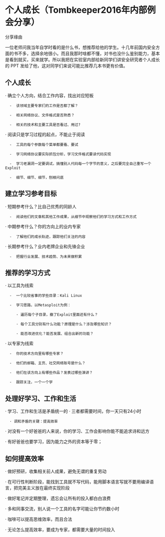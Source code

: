 # 个人成长（Tombkeeper2016年内部例会分享）

分享缘由

一位老师问我当年自学时看的是什么书，想推荐给他的学生。十几年前国内安全方面的书不多，选择余地很小。而且我那时啥都不懂，对书也没什么鉴别能力，基本是看到就买，买来就学。所以我把在实验室内部给新同学们讲安全研究者个人成长的 PPT 发给了他，这对同学们来说可能比推荐几本书更有价值。 ​

## 个人成长

· 确立个人方向，结合工作内容，找出对应短板   
      
      -  该领域主要专家们的工作是否都了解？

      -  相关网络协议、文件格式是否熟悉？

      -  相关的技术和主要工具是否看过、用过?

· 阅读只是学习过程的起点，不能止于阅读
      
      -  工具的每个参数每个菜单都要看、要试

      -  学习网络协议要实际抓包分析，学习文件格式要读代码实现

      -  学习老漏洞一定要调试，搞懂别人代码每一个字节的意义，之后要完全自己重写一个Exploit

      -  细节、细节、细节，刨根问底

## 建立学习参考目标
· 短期参考什么？比自己优秀的同龄人
      
      -  阅读他们的文章和其他工作成果，从细节中观察他们的学习方式和工作方式

· 中期参考什么？你的方向上的业内专家
      
      -  了解他们的成长轨迹，跟踪他们关注的内容

· 长期参考什么？业内老牌企业和先锋企业
      
      -  把握行业发展、技术趋势、为未来做积累

## 推荐的学习方式
· 以工具为线索
      
      -  一个比较省事的学些目录：Kali Linux

      -  学习思路，以Metasploit为例：

         · 遍历每个子目录，撤了Exploit里面还有什么？

         · 每个工具分别有什么功能？原理是什么？涉及哪些知识？

         · 能否改进优化？能否发展、组合出新的功能？

· 以专家为线索
      
      -  你的技术方向里有哪些专家？

      -  他们的邮箱、主页、社交网络账号是什么？

      -  他们在该方向上有哪些作品？发表过哪些演讲？

      -  跟踪关注，一个一个学

## 处理好学习、工作和生活
· 学习、工作和生活是矛盾统一的
· 三者都需要时间，你一天只有24小时
      
      · 调和矛盾的关键：提高效率

· 对没有一个好爸爸的人来说，你的学习、工作会影响你能不能追求诗和远方

· 有好爸爸也要学习，因为能力之外的资本等于零；

## 如何提高效率
· 做好预研，收集相关前人成果，避免无谓的重复劳动

· 在可行性判断阶段，能找到工具就不写代码，能用脚本语言写就不要用编译语言，把完美主义放在最终实现阶段

· 做好笔记并定期整理，遗忘会让所有的投入都白白浪费

· 多和同事交流，别人说一个工具的名字可能让你节约数小时

· 咖啡可以提高思维效率，而且合法

· 无论怎么提高效率，要成为专家，都需要大量的时间投入